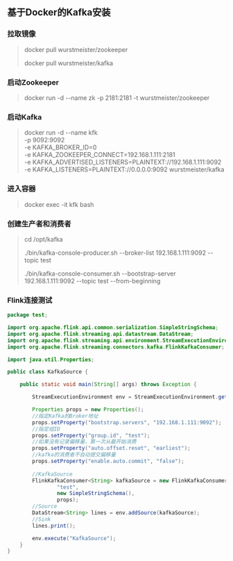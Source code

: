 ## **基于Docker的Kafka安装**

### 拉取镜像

> docker pull wurstmeister/zookeeper
>
> docker pull wurstmeister/kafka

### 启动Zookeeper

> docker run -d --name zk -p 2181:2181 -t wurstmeister/zookeeper

### 启动Kafka

> docker run -d --name kfk \
> -p 9092:9092 \
> -e KAFKA_BROKER_ID=0 \
> -e KAFKA_ZOOKEEPER_CONNECT=192.168.1.111:2181 \
> -e KAFKA_ADVERTISED_LISTENERS=PLAINTEXT://192.168.1.111:9092 \
> -e KAFKA_LISTENERS=PLAINTEXT://0.0.0.0:9092 wurstmeister/kafka

### 进入容器

> docker exec -it kfk bash

### 创建生产者和消费者

> cd /opt/kafka
>
> ./bin/kafka-console-producer.sh --broker-list 192.168.1.111:9092 --topic test
>
> ./bin/kafka-console-consumer.sh --bootstrap-server 192.168.1.111:9092 --topic test --from-beginning

### Flink连接测试

```java
package test;

import org.apache.flink.api.common.serialization.SimpleStringSchema;
import org.apache.flink.streaming.api.datastream.DataStream;
import org.apache.flink.streaming.api.environment.StreamExecutionEnvironment;
import org.apache.flink.streaming.connectors.kafka.FlinkKafkaConsumer;

import java.util.Properties;

public class KafkaSource {

    public static void main(String[] args) throws Exception {

        StreamExecutionEnvironment env = StreamExecutionEnvironment.getExecutionEnvironment();

        Properties props = new Properties();
        //指定Kafka的Broker地址
        props.setProperty("bootstrap.servers", "192.168.1.111:9092");
        //指定组ID
        props.setProperty("group.id", "test");
        //如果没有记录偏移量，第一次从最开始消费
        props.setProperty("auto.offset.reset", "earliest");
        //kafka的消费者不自动提交偏移量
        props.setProperty("enable.auto.commit", "false");
        
        //KafkaSource
        FlinkKafkaConsumer<String> kafkaSource = new FlinkKafkaConsumer<>(
                "test",
                new SimpleStringSchema(),
                props);
        //Source
        DataStream<String> lines = env.addSource(kafkaSource);
        //Sink
        lines.print();

        env.execute("KafkaSource");
    }
}
```